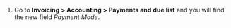 1.  Go to **Invoicing \> Accounting \> Payments and due list** and you
    will find the new field *Payment Mode*.
